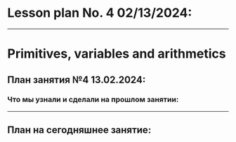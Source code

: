 # Lesson plan No. 4 02/13/2024:




--------------------------------------------------
# Primitives, variables and arithmetics

## План занятия №4 13.02.2024:

### Что мы узнали и сделали на прошлом занятии:

----------------------------------------------------------------------------

## План на сегодняшнее занятие:
